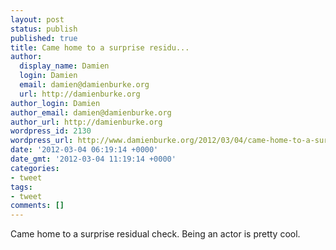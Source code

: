 ```yaml
---
layout: post
status: publish
published: true
title: Came home to a surprise residu...
author:
  display_name: Damien
  login: Damien
  email: damien@damienburke.org
  url: http://damienburke.org
author_login: Damien
author_email: damien@damienburke.org
author_url: http://damienburke.org
wordpress_id: 2130
wordpress_url: http://www.damienburke.org/2012/03/04/came-home-to-a-surprise-residu/
date: '2012-03-04 06:19:14 +0000'
date_gmt: '2012-03-04 11:19:14 +0000'
categories:
- tweet
tags:
- tweet
comments: []
---
```

<p>Came home to a surprise residual check. Being an actor is pretty cool.</p>
